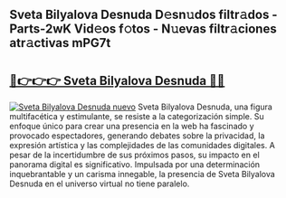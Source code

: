 ## Sveta Bilyalova Desnuda D𝚎sn𝚞dos filtr𝚊dos - Parts-2wK Vid𝚎os f𝚘tos - N𝚞evas filtr𝚊ciones atr𝚊ctivas mPG7t

# <h2><a href="http://mb332g.tromn.icu/?c=Sveta+Bilyalova+Desnuda">🔗👉👉👉 Sveta Bilyalova Desnuda 🔗🔗</a></h2>

[![Sveta Bilyalova Desnuda nuevo](https://i.imgur.com/pEAQMta.gif)](http://mb332g.tromn.icu/?c=Sveta+Bilyalova+Desnuda)
Sveta Bilyalova Desnuda, una figura multifacética y estimulante, se resiste a la categorización simple. Su enfoque único para crear una presencia en la web ha fascinado y provocado espectadores, generando debates sobre la privacidad, la expresión artística y las complejidades de las comunidades digitales. A pesar de la incertidumbre de sus próximos pasos, su impacto en el panorama digital es significativo. Impulsada por una determinación inquebrantable y un carisma innegable, la presencia de Sveta Bilyalova Desnuda en el universo virtual no tiene paralelo.
